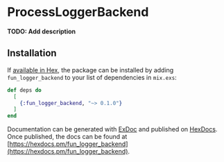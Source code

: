 # ProcessLoggerBackend

**TODO: Add description**

## Installation

If [available in Hex](https://hex.pm/docs/publish), the package can be installed
by adding `fun_logger_backend` to your list of dependencies in `mix.exs`:

```elixir
def deps do
  [
    {:fun_logger_backend, "~> 0.1.0"}
  ]
end
```

Documentation can be generated with [ExDoc](https://github.com/elixir-lang/ex_doc)
and published on [HexDocs](https://hexdocs.pm). Once published, the docs can
be found at [https://hexdocs.pm/fun_logger_backend](https://hexdocs.pm/fun_logger_backend).

